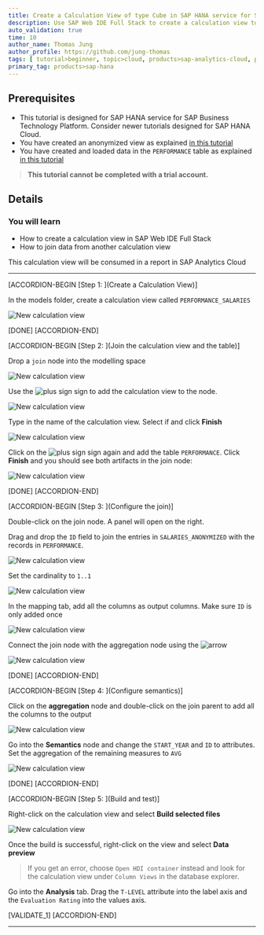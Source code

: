```yaml
---
title: Create a Calculation View of type Cube in SAP HANA service for SAP BTP
description: Use SAP Web IDE Full Stack to create a calculation view to expose to SAP Analytics Cloud
auto_validation: true
time: 10
author_name: Thomas Jung
author_profile: https://github.com/jung-thomas
tags: [ tutorial>beginner, topic>cloud, products>sap-analytics-cloud, products>sap-hana, products>sap-cloud-platform\,-sap-hana-service, tutorial>license]
primary_tag: products>sap-hana
---
```


## Prerequisites
 - This tutorial is designed for SAP HANA service for SAP Business Technology Platform. Consider newer tutorials designed for SAP HANA Cloud.
 - You have created an anonymized view as explained [in this tutorial](haas-dm-calculation-view-differential-privacy)
 - You have created and loaded data in the `PERFORMANCE` table as explained [in this tutorial](haas-dm-create-db-mta)

>**This tutorial cannot be completed with a trial account.**

## Details
### You will learn
  - How to create a calculation view in SAP Web IDE Full Stack
  - How to join data from another calculation view

This calculation view will be consumed in a report in SAP Analytics Cloud

---

[ACCORDION-BEGIN [Step 1: ](Create a Calculation View)]

In the models folder, create a calculation view called `PERFORMANCE_SALARIES`

![New calculation view](2.png)


[DONE]
[ACCORDION-END]

[ACCORDION-BEGIN [Step 2: ](Join the calculation view and the table)]

Drop a `join` node into the modelling space

![New calculation view](3.png)

Use the ![plus sign](plus.png) sign to add the calculation view to the node.

![New calculation view](4.png)

Type in the name of the calculation view. Select if and click **Finish**

![New calculation view](5.png)

Click on the ![plus sign](plus.png) sign again and add the table `PERFORMANCE`.  Click **Finish** and you should see both artifacts in the join node:

![New calculation view](6.png)

[DONE]
[ACCORDION-END]


[ACCORDION-BEGIN [Step 3: ](Configure the join)]

Double-click on the join node. A panel will open on the right.

Drag and drop the `ID` field to join the entries in `SALARIES_ANONYMIZED` with the records in `PERFORMANCE`.

![New calculation view](7.png)

Set the cardinality to `1..1`

![New calculation view](8.png)

In the mapping tab, add all the columns as output columns. Make sure `ID` is only added once

![New calculation view](9.png)

Connect the join node with the aggregation node using the ![arrow](arrow.png)

![New calculation view](1.gif)

[DONE]
[ACCORDION-END]

[ACCORDION-BEGIN [Step 4: ](Configure semantics)]

Click on the **aggregation** node and double-click on the join parent to add all the columns to the output

![New calculation view](10.png)

Go into the **Semantics** node and change the `START_YEAR` and `ID` to attributes. Set the aggregation of the remaining measures to `AVG`

![New calculation view](11.png)


[DONE]
[ACCORDION-END]

[ACCORDION-BEGIN [Step 5: ](Build and test)]

Right-click on the calculation view and select **Build selected files**

![New calculation view](12.png)

Once the build is successful, right-click on the view and select **Data preview**

> If you get an error, choose `Open HDI container` instead and look for the calculation view under `Column Views` in the database explorer.

Go into the **Analysis** tab. Drag the `T-LEVEL` attribute into the label axis and the `Evaluation Rating` into the values axis.


[VALIDATE_1]
[ACCORDION-END]

---
